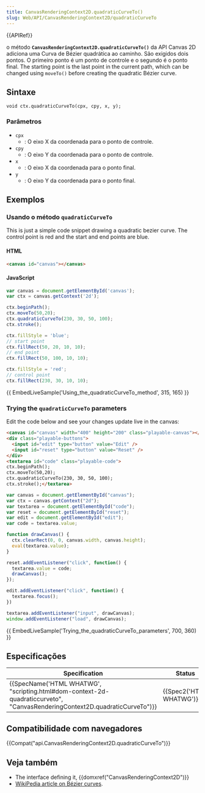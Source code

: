 ```yaml
---
title: CanvasRenderingContext2D.quadraticCurveTo()
slug: Web/API/CanvasRenderingContext2D/quadraticCurveTo
---
```

{{APIRef}}

o método **`CanvasRenderingContext2D.quadraticCurveTo()`** da API Canvas 2D adiciona uma Curva de Bézier quadrática ao caminho. São exigidos dois pontos. O primeiro ponto é um ponto de controle e o segundo é o ponto final. The starting point is the last point in the current path, which can be changed using `moveTo()` before creating the quadratic Bézier curve.

## Sintaxe

```
void ctx.quadraticCurveTo(cpx, cpy, x, y);
```

### Parâmetros

- `cpx`
  - : O eixo X da coordenada para o ponto de controle.
- `cpy`
  - : O eixo Y da coordenada para o ponto de controle.
- `x`
  - : O eixo X da coordenada para o ponto final.
- `y`
  - : O eixo Y da coordenada para o ponto final.

## Exemplos

### Usando o método `quadraticCurveTo`

This is just a simple code snippet drawing a quadratic bezier curve. The control point is red and the start and end points are blue.

#### HTML

```html
<canvas id="canvas"></canvas>
```

#### JavaScript

```js
var canvas = document.getElementById('canvas');
var ctx = canvas.getContext('2d');

ctx.beginPath();
ctx.moveTo(50,20);
ctx.quadraticCurveTo(230, 30, 50, 100);
ctx.stroke();

ctx.fillStyle = 'blue';
// start point
ctx.fillRect(50, 20, 10, 10);
// end point
ctx.fillRect(50, 100, 10, 10);

ctx.fillStyle = 'red';
// control point
ctx.fillRect(230, 30, 10, 10);
```

{{ EmbedLiveSample('Using_the_quadraticCurveTo_method', 315, 165) }}

### Trying the `quadraticCurveTo` parameters

Edit the code below and see your changes update live in the canvas:

```html hidden
<canvas id="canvas" width="400" height="200" class="playable-canvas"></canvas>
<div class="playable-buttons">
  <input id="edit" type="button" value="Edit" />
  <input id="reset" type="button" value="Reset" />
</div>
<textarea id="code" class="playable-code">
ctx.beginPath();
ctx.moveTo(50,20);
ctx.quadraticCurveTo(230, 30, 50, 100);
ctx.stroke();</textarea>
```

```js hidden
var canvas = document.getElementById("canvas");
var ctx = canvas.getContext("2d");
var textarea = document.getElementById("code");
var reset = document.getElementById("reset");
var edit = document.getElementById("edit");
var code = textarea.value;

function drawCanvas() {
  ctx.clearRect(0, 0, canvas.width, canvas.height);
  eval(textarea.value);
}

reset.addEventListener("click", function() {
  textarea.value = code;
  drawCanvas();
});

edit.addEventListener("click", function() {
  textarea.focus();
})

textarea.addEventListener("input", drawCanvas);
window.addEventListener("load", drawCanvas);
```

{{ EmbedLiveSample('Trying_the_quadraticCurveTo_parameters', 700, 360) }}

## Especificações

| Specification                                                                                                                                                        | Status                           | Comment |
| -------------------------------------------------------------------------------------------------------------------------------------------------------------------- | -------------------------------- | ------- |
| {{SpecName('HTML WHATWG', "scripting.html#dom-context-2d-quadraticcurveto", "CanvasRenderingContext2D.quadraticCurveTo")}} | {{Spec2('HTML WHATWG')}} |         |

## Compatibilidade com navegadores

{{Compat("api.CanvasRenderingContext2D.quadraticCurveTo")}}

## Veja também

- The interface defining it, {{domxref("CanvasRenderingContext2D")}}
- [WikiPedia article on Bézier curves](http://en.wikipedia.org/wiki/B%C3%A9zier_curve).
